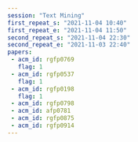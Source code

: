 ```yaml
---
session: "Text Mining"
first_repeat_s: "2021-11-04 10:40" 
first_repeat_e: "2021-11-04 11:50" 
second_repeat_s: "2021-11-04 22:30" 
second_repeat_e: "2021-11-03 22:40"
papers:
 - acm_id: rgfp0769
   flag: 1
 - acm_id: rgfp0537
   flag: 1
 - acm_id: rgfp0198
   flag: 1
 - acm_id: rgfp0798
 - acm_id: afp0781
 - acm_id: rgfp0875
 - acm_id: rgfp0914
---
```

